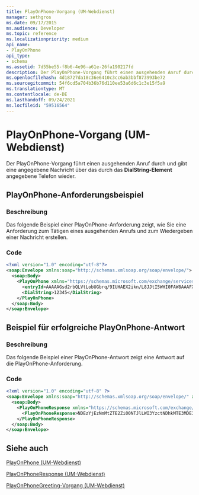 ```yaml
---
title: PlayOnPhone-Vorgang (UM-Webdienst)
manager: sethgros
ms.date: 09/17/2015
ms.audience: Developer
ms.topic: reference
ms.localizationpriority: medium
api_name:
- PlayOnPhone
api_type:
- schema
ms.assetid: 7d55be55-f8b6-4e96-a61e-26fa190217fd
description: Der PlayOnPhone-Vorgang führt einen ausgehenden Anruf durch und gibt eine angegebene Nachricht über das durch das DialString-Element angegebene Telefon wieder.
ms.openlocfilehash: 4d18727da18c36e6410c3cc6ab3bbf873993be72
ms.sourcegitcommit: 54f6cd5a704b36b76d110ee53a6d6c1c3e15f5a9
ms.translationtype: MT
ms.contentlocale: de-DE
ms.lasthandoff: 09/24/2021
ms.locfileid: "59516564"
---
```

# <a name="playonphone-operation-um-web-service"></a>PlayOnPhone-Vorgang (UM-Webdienst)

Der PlayOnPhone-Vorgang führt einen ausgehenden Anruf durch und gibt eine angegebene Nachricht über das durch das **DialString-Element** angegebene Telefon wieder. 
  
## <a name="playonphone-request-example"></a>PlayOnPhone-Anforderungsbeispiel

### <a name="description"></a>Beschreibung

Das folgende Beispiel einer PlayOnPhone-Anforderung zeigt, wie Sie eine Anforderung zum Tätigen eines ausgehenden Anrufs und zum Wiedergeben einer Nachricht erstellen.
  
### <a name="code"></a>Code

```XML
<?xml version="1.0" encoding="utf-8"?>
<soap:Envelope xmlns:soap="http://schemas.xmlsoap.org/soap/envelope/">
  <soap:Body>
    <PlayOnPhone xmlns="https://schemas.microsoft.com/exchange/services/2006/messages">
      <entryId>AAAAAGsd2rbQLVtLobUGbrq/9IUHAEX2ikn/L8JJtI5WHI0FAW8AAAFXHhsAACxVpEl+KVVLl957wp//x6UAGAetcDUAAA==</entryId>
      <DialString>12345</DialString>
    </PlayOnPhone>
  </soap:Body>
</soap:Envelope>
```

## <a name="successful-playonphone-response-example"></a>Beispiel für erfolgreiche PlayOnPhone-Antwort

### <a name="description"></a>Beschreibung

Das folgende Beispiel einer PlayOnPhone-Antwort zeigt eine Antwort auf die PlayOnPhone-Anforderung.
  
### <a name="code"></a>Code

```XML
<?xml version="1.0" encoding="utf-8" ?> 
<soap:Envelope xmlns:soap="http://schemas.xmlsoap.org/soap/envelope/" xmlns:xsi="http://www.w3.org/2001/XMLSchema-instance" xmlns:xsd="http://www.w3.org/2001/XMLSchema">
  <soap:Body>
    <PlayOnPhoneResponse xmlns="https://schemas.microsoft.com/exchange/services/2006/messages">
      <PlayOnPhoneResponse>NDEzYjEzNmMtZTE2Zi00NTJlLWI3YzctNDhkMTE3MDE3YjlmQGRmLWV1bS0wMS5leGNoYW5nZS5jb3JwLm1pY3Jvc29mdC5jb20=</PlayOnPhoneResponse> 
    </PlayOnPhoneResponse>
  </soap:Body>
</soap:Envelope>
```

## <a name="see-also"></a>Siehe auch



[PlayOnPhone (UM-Webdienst)](playonphone-um-web-service.md)
  
[PlayOnPhoneResponse (UM-Webdienst)](playonphoneresponse-um-web-service.md)
  
[PlayOnPhoneGreeting-Vorgang (UM-Webdienst)](playonphonegreeting-operation-um-web-service.md)

